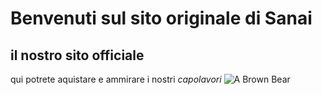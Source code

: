 <body>
  <h1>Benvenuti sul sito originale di Sanai</h1>
  <div id="introduction">
    <h2>il nostro sito officiale</h2>
    <p>qui potrete aquistare  e ammirare i nostri <em>capolavori</em>
         <img src="WhatsApp Image 2020-11-26 at 17.01.46.jpeg" alt="A Brown Bear"/>
    </p>
  </div>
    </body>
